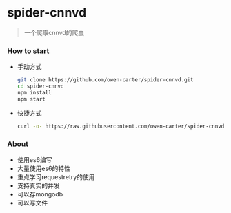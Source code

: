 # spider-cnnvd
> 一个爬取cnnvd的爬虫

### How to start
+ 手动方式
    ```bash
    git clone https://github.com/owen-carter/spider-cnnvd.git
    cd spider-cnnvd
    npm install
    npm start
    ```
+ 快捷方式
    ```bash
    curl -o- https://raw.githubusercontent.com/owen-carter/spider-cnnvd/master/start.sh | bash
    ```



### About 
- 使用es6编写
- 大量使用es6的特性
- 重点学习requestretry的使用
- 支持真实的并发
- 可以存mongodb
- 可以写文件

